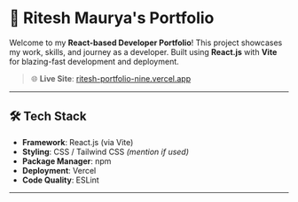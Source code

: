 # 🚀 Ritesh Maurya's Portfolio

Welcome to my **React-based Developer Portfolio**! This project showcases my work, skills, and journey as a developer. Built using **React.js** with **Vite** for blazing-fast development and deployment.

> 🌐 **Live Site**: [ritesh-portfolio-nine.vercel.app](https://ritesh-portfolio-nine.vercel.app)

---

## 🛠 Tech Stack

- **Framework**: React.js (via Vite)
- **Styling**: CSS / Tailwind CSS *(mention if used)*
- **Package Manager**: npm
- **Deployment**: Vercel
- **Code Quality**: ESLint

---



